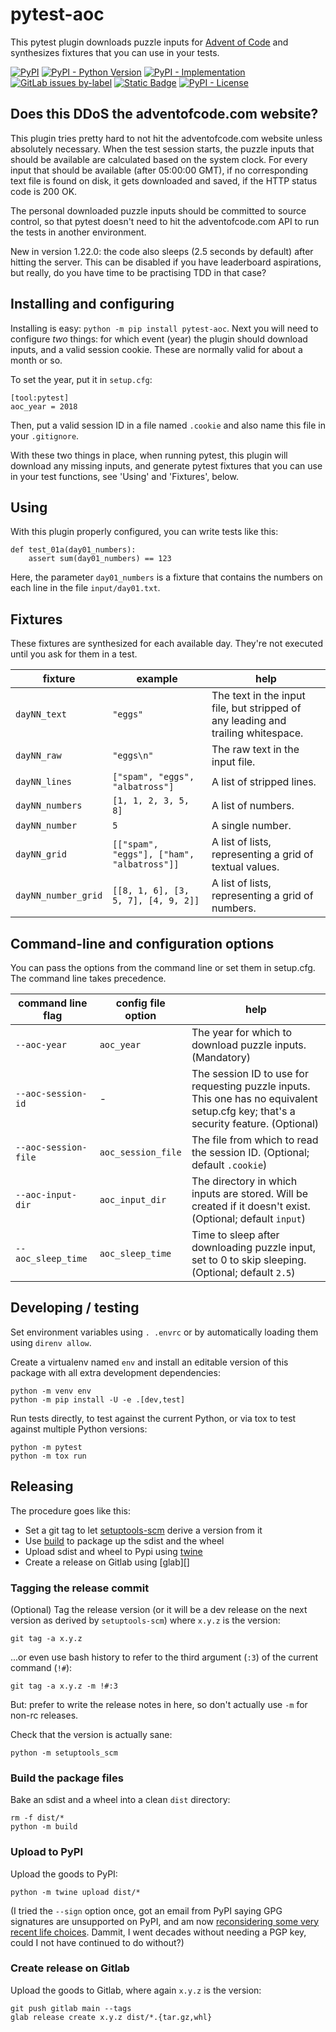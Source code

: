 # pytest-aoc

This pytest plugin downloads puzzle inputs for [Advent of Code][] and
synthesizes fixtures that you can use in your tests.

[![PyPI](https://img.shields.io/pypi/v/pytest-aoc)][pypi]
[![PyPI - Python Version](https://img.shields.io/pypi/pyversions/pytest-aoc)][pypi]
[![PyPI - Implementation](https://img.shields.io/pypi/implementation/pytest-aoc)][pypi]
[![GitLab issues by-label](https://img.shields.io/gitlab/issues/open/j0057-git%2Fpuzzle%2Fpytest-aoc)][issues]
[![Static Badge](https://img.shields.io/badge/%40-report_issue_via_email-blue)][issue-email]
[![PyPI - License](https://img.shields.io/pypi/l/pytest-aoc)][license]

[Advent of Code]: https://adventofcode.com/

[pypi]: https://pypi.org/project/pytest-aoc
[issues]: https://gitlab.com/j0057-git/puzzle/pytest-aoc/-/issues
[issue-email]: mailto:contact-project+j0057-git-puzzle-pytest-aoc-50462969-issue-@incoming.gitlab.com
[license]: ./LICENSE

## Does this DDoS the adventofcode.com website?

This plugin tries pretty hard to not hit the adventofcode.com website unless
absolutely necessary. When the test session starts, the puzzle inputs that
should be available are calculated based on the system clock. For every input
that should be available (after 05:00:00 GMT), if no corresponding text file is
found on disk, it gets downloaded and saved, if the HTTP status code is 200 OK.

The personal downloaded puzzle inputs should be committed to source control, so
that pytest doesn't need to hit the adventofcode.com API to run the tests in
another environment.

New in version 1.22.0: the code also sleeps (2.5 seconds by default) after
hitting the server. This can be disabled if you have leaderboard aspirations,
but really, do you have time to be practising TDD in that case?

## Installing and configuring

Installing is easy: `python -m pip install pytest-aoc`. Next you will need to configure
_two_ things: for which event (year) the plugin should download inputs, and a
valid session cookie. These are normally valid for about a month or so.

To set the year, put it in `setup.cfg`:

    [tool:pytest]
    aoc_year = 2018

Then, put a valid session ID in a file named `.cookie` and also name this file
in your `.gitignore`.

With these two things in place, when running pytest, this plugin will download
any missing inputs, and generate pytest fixtures that you can use in your test
functions, see 'Using' and 'Fixtures', below.

## Using

With this plugin properly configured, you can write tests like this:

    def test_01a(day01_numbers):
        assert sum(day01_numbers) == 123

Here, the parameter `day01_numbers` is a fixture that contains the numbers on
each line in the file `input/day01.txt`.

## Fixtures

These fixtures are synthesized for each available day. They're not executed
until you ask for them in a test.

fixture             | example                                       | help
--------------------|-----------------------------------------------|---------------------------------------------------------------------------------
`dayNN_text`        | `"eggs"`                                      | The text in the input file, but stripped of any leading and trailing whitespace.
`dayNN_raw`         | `"eggs\n"`                                    | The raw text in the input file.
`dayNN_lines`       | `["spam", "eggs", "albatross"]`               | A list of stripped lines.
`dayNN_numbers`     | `[1, 1, 2, 3, 5, 8]`                          | A list of numbers.
`dayNN_number`      | `5`                                           | A single number.
`dayNN_grid`        | `[["spam", "eggs"], ["ham", "albatross"]]`    | A list of lists, representing a grid of textual values.
`dayNN_number_grid` | `[[8, 1, 6], [3, 5, 7], [4, 9, 2]]`           | A list of lists, representing a grid of numbers.

## Command-line and configuration options

You can pass the options from the command line or set them in setup.cfg. The
command line takes precedence.

command line flag       | config file option    | help
------------------------|-----------------------|------------------------------------------------------------------------------------------------------------------------------------
`--aoc-year`            | `aoc_year`            | The year for which to download puzzle inputs. (Mandatory)
`--aoc-session-id`      | -                     | The session ID to use for requesting puzzle inputs. This one has no equivalent setup.cfg key; that's a security feature. (Optional)
`--aoc-session-file`    | `aoc_session_file`    | The file from which to read the session ID. (Optional; default `.cookie`)
`--aoc-input-dir`       | `aoc_input_dir`       | The directory in which inputs are stored. Will be created if it doesn't exist. (Optional; default `input`)
`--aoc_sleep_time`      | `aoc_sleep_time`      | Time to sleep after downloading puzzle input, set to 0 to skip sleeping. (Optional; default `2.5`)

## Developing / testing

Set environment variables using `. .envrc` or by automatically loading them
using `direnv allow`.

Create a virtualenv named `env` and install an editable version of this package
with all extra development dependencies:

    python -m venv env
    python -m pip install -U -e .[dev,test]

Run tests directly, to test against the current Python, or via tox to test
against multiple Python versions:

    python -m pytest
    python -m tox run

## Releasing

The procedure goes like this:

- Set a git tag to let [setuptools-scm][] derive a version from it
- Use [build][] to package up the sdist and the wheel
- Upload sdist and wheel to Pypi using [twine][]
- Create a release on Gitlab using [glab][]

### Tagging the release commit

(Optional) Tag the release version (or it will be a dev release on the next version as
derived by `setuptools-scm`) where `x.y.z` is the version:

    git tag -a x.y.z

...or even use bash history to refer to the third argument (`:3`) of the current command (`!#`):

    git tag -a x.y.z -m !#:3

But: prefer to write the release notes in here, so don't actually use `-m` for
non-rc releases.

Check that the version is actually sane:

    python -m setuptools_scm

### Build the package files

Bake an sdist and a wheel into a clean `dist` directory:

    rm -f dist/*
    python -m build

### Upload to PyPI

Upload the goods to PyPI:

    python -m twine upload dist/*

(I tried the `--sign` option once, got an email from PyPI saying GPG signatures
are unsupported on PyPI, and am now [reconsidering some very recent life
choices][pypi-removing-pgp]. Dammit, I went decades without needing a PGP key,
could I not have continued to do without?)

### Create release on Gitlab

Upload the goods to Gitlab, where again `x.y.z` is the version:

    git push gitlab main --tags
    glab release create x.y.z dist/*.{tar.gz,whl}

[setuptools-scm]: https://pypi.org/project/setuptools-scm/
[build]: https://pypi.org/project/build/
[twine]: https://pypi.org/project/twine/
[gitlab-cli]: https://gitlab.com/gitlab-org/cli
[pypi-removing-pgp]: https://blog.pypi.org/posts/2023-05-23-removing-pgp/
